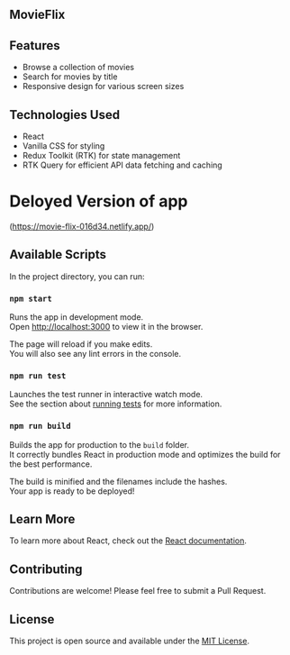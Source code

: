 ## MovieFlix

## Features

- Browse a collection of movies
- Search for movies by title
- Responsive design for various screen sizes

## Technologies Used

- React
- Vanilla CSS for styling
- Redux Toolkit (RTK) for state management
- RTK Query for efficient API data fetching and caching

# Deloyed Version of app

(https://movie-flix-016d34.netlify.app/)

## Available Scripts

In the project directory, you can run:

### `npm start`

Runs the app in development mode.\
Open [http://localhost:3000](http://localhost:3000) to view it in the browser.

The page will reload if you make edits.\
You will also see any lint errors in the console.

### `npm run test`

Launches the test runner in interactive watch mode.\
See the section about [running tests](https://facebook.github.io/create-react-app/docs/running-tests) for more information.

### `npm run build`

Builds the app for production to the `build` folder.\
It correctly bundles React in production mode and optimizes the build for the best performance.

The build is minified and the filenames include the hashes.\
Your app is ready to be deployed!

## Learn More

To learn more about React, check out the [React documentation](https://reactjs.org/).

## Contributing

Contributions are welcome! Please feel free to submit a Pull Request.

## License

This project is open source and available under the [MIT License](LICENSE).
